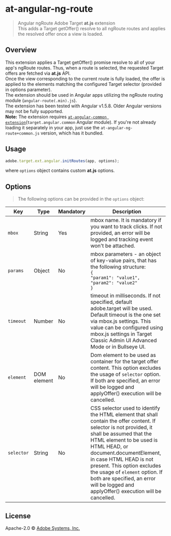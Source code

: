 # at-angular-ng-route
> Angular ngRoute Adobe Target **at.js** extension  
> This adds a Target getOffer() resolve to all ngRoute routes and applies the resolved offer once a view is loaded.

## Overview

This extension applies a Target getOffer() promise resolve to all of your app's ngRoute routes. Thus, when a route is selected, the requested Target offers are fetched via **at.js** API.  
Once the view corresponding to the current route is fully loaded, the offer is applied to the elements matching the configured Target selector (provided in options parameter).  
The extension should be used in Angular apps utilizing the ngRoute routing module (`angular-route(.min).js`).  
The extension has been tested with Angular v1.5.8. Older Angular versions may not be fully supported.  
**Note:** The extension requires [`at-angular-common extension`](../common/)(`target.angular.common` Angular module). If you're not already loading it separately in your app, just use the `at-angular-ng-route+common.js` version, which has it bundled.

## Usage

```javascript
adobe.target.ext.angular.initRoutes(app, options);
```

where `options` object contains custom **at.js** options.  

## Options

> The following options can be provided in the `options` object:

Key | Type | Mandatory | Description
--- | ---- | --------- | -----------
`mbox` | String | Yes | mbox name. It is mandatory if you want to track clicks. If not provided, an error will be logged and tracking event won't be attached.
`params` | Object | No | mbox parameters - an object of key-value pairs, that has the following structure:<br>`{`<br>`"param1": "value1",`<br>`"param2": "value2"`<br>`}`
`timeout` | Number | No | timeout in milliseconds. If not specified, default adobe.target will be used. Default timeout is the one set via mbox.js settings. This value can be configured using mbox.js settings in Target Classic Admin UI Advanced Mode or in Bullseye UI.
`element` | DOM element | No | Dom element to be used as container for the target offer content. This option excludes the usage of `selector` option. If both are specified, an error will be logged and applyOffer() execution will be cancelled.
`selector` | String | No | CSS selector used to identify the HTML element that shall contain the offer content. If selector is not provided, it shall be assumed that the HTML element to be used is HTML HEAD, or document.documentElement, in case HTML HEAD is not present. This option excludes the usage of `element` option. If both are specified, an error will be logged and applyOffer() execution will be cancelled.

## License

Apache-2.0 © [Adobe Systems, Inc.](http://www.adobe.com)
